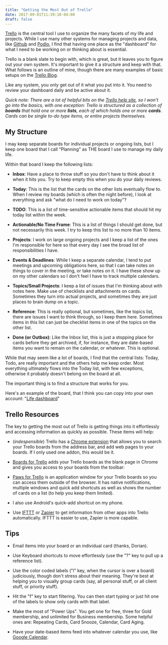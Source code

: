 ```yaml
---
title: "Getting the Most Out of Trello"
date: 2017-09-01T11:39:10-04:00
draft: false
---
```


[Trello](https://trello.com/) is the central tool I use to organize the many facets of my life and projects. While I use many other systems for managing projects and data, like [Github](https://github.com) and [Podio](https://podio.com), I find that having one place as the "dashboard" for what I need to be working on or thinking about is essential.

Trello is a blank slate to begin with, which is great, but it leaves you to figure out your own system. It's important to give it a structure and keep with that. What follows is an outline of mine, though there are many examples of basic setups on the [Trello Blog](https://blog.trello.com/).

Like any system, you only get out of it what you put into it. You need to review your dashboard daily and be active about it.

_Quick note: There are a lot of helpful bits on the [Trello help site](http://help.trello.com/), so I won't go into the basics, with one exception: Trello is structured as a collection of **boards** that hold one or more **lists**, each of which holds one or more **cards**. Cards can be single to-do type items, or entire projects themselves._

## My Structure

I may keep separate boards for individual projects or ongoing lists, but I keep one board that I call "Planning" as THE board I use to manage my daily life.

Within that board I keep the following lists:

- **Inbox**: Have a place to throw stuff so you don't have to think about it when it hits you. Try to keep empty this when you do your daily reviews.

- **Today**: This is the list that the cards on the other lists eventually flow to. When I review my boards (which is often the night before), I look at everything and ask "what do I need to work on today"?

- **TODO**: This is a list of time-sensitive actionable items that should hit my today list within the week.

- **Actionable/No Time Frame**: This is a list of things I should get done, but not necessarily this week. I try to keep this list to no more than 10 items.

- **Projects**: I work on large ongoing projects and I keep a list of the ones I'm responsible for here so that every day I see the broad list of responsibilities I have.

- **Events & Deadlines**: While I keep a separate calendar, I tend to put meetings and upcoming obligations here, so that I can take notes on things to cover in the meeting, or take notes on it. I have these show up on my other calendars so I don't feel I have to track multiple calendars.

- **Topics/Small Projects**: I keep a list of issues that I'm thinking about with notes here. Make use of checklists and attachments on cards. Sometimes they turn into actual projects, and sometimes they are just places to brain dump on a topic.

- **Reference**: This is really optional, but sometimes, like the topics list, there are issues I want to think through, so I keep them here. Sometimes items in this list can just be checklist items in one of the topics on the other list.

- **Done (or Outbox)**: Like the Inbox list, this is just a stopping place for cards before they get archived, if, for instance, they are date-based items you want to remain on the calendar, or whatever. This is optional.

While that may seem like a lot of boards, I find that the central lists: Today, Todo, are really important and the others help me keep order. Most everything ultimately flows into the Today list, with few exceptions, otherwise it probably doesn't belong on the board at all.

The important thing is to find a structure that works for you.

Here's an example of the board, that I think you can copy into your own account: "[Life dashboard](https://trello.com/b/fjOzpyn2/example-life-dashboard)"



## Trello Resources

The key to getting the most out of Trello is getting things into it effortlessly and accessing information as quickly as possible. These items will help:


- (_indespensible_) Trello has a [Chrome extension](https://chrome.google.com/webstore/detail/trello/dmdidbedhnbabookbkpkgomahnocimke) that allows you to search your Trello boards from the address bar, and add web pages to your boards. If I only used one addon, this would be it.


- [Boards for Trello](https://boardsfortrello.com/) adds your Trello boards as the blank page in Chrome and gives you access to your boards from the toolbar:


- [Paws for Trello](http://friendlyfox.es/pawsfortrello/) is an application window for your Trello boards so you can access them outside of the browser. It has native notifications, multiple windows  and quick add shortcuts as well as shows the number of cards on a list (to help you keep them limited).

- I also use Android's quick-add shortcut on my phone.

- Use [IFTTT](https://ifttt.com/trello) or [Zapier](https://zapier.com/zapbook/trello/) to get information from other apps into Trello automatically. IFTTT is easier to use, Zapier is more capable.




## Tips

- Email items into your board or an individual card (thanks, Dorian).

- Use Keyboard shortcuts to move effortlessly (use the "?" key to pull up a reference list).

- Use the color coded labels ("l" key, when the cursor is over a board) judiciously, though don't stress about their meaning. They're best at helping you to visually group cards (say, all personal stuff, or all client stuff, or priority stuff).

- Hit the "f" key to start filtering. You can then start typing or just hit one of the labels to show only cards with that label.

- Make the most of "Power Ups". You get one for free, three for Gold membership, and unlimited for Business membership. Some helpful ones are: Repeating Cards, Card Snooze, Calendar, Card Aging.

- Have your date-based items feed into whatever calendar you use, like [Google Calendar](http://help.trello.com/article/829-using-trello-with-google-calendar).

